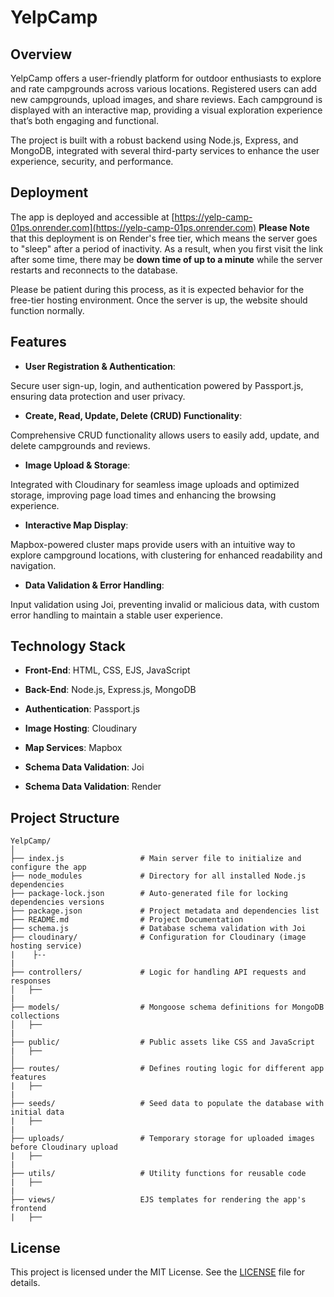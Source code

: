 # YelpCamp

## Overview

YelpCamp offers a user-friendly platform for outdoor enthusiasts to explore and rate campgrounds across various locations. Registered users can add new campgrounds, upload images, and share reviews. Each campground is displayed with an interactive map, providing a visual exploration experience that’s both engaging and functional.

The project is built with a robust backend using Node.js, Express, and MongoDB, integrated with several third-party services to enhance the user experience, security, and performance.

## Deployment

The app is deployed and accessible at [https://yelp-camp-01ps.onrender.com](https://yelp-camp-01ps.onrender.com) **Please Note** that this deployment is on Render's free tier, which means the server goes to "sleep" after a period of inactivity. As a result, when you first visit the link after some time, there may be **down time of up to a minute** while the server restarts and reconnects to the database.

Please be patient during this process, as it is expected behavior for the free-tier hosting environment. Once the server is up, the website should function normally.

## Features

- **User Registration & Authentication**:

Secure user sign-up, login, and authentication powered by Passport.js, ensuring data protection and user privacy.

- **Create, Read, Update, Delete (CRUD) Functionality**:

Comprehensive CRUD functionality allows users to easily add, update, and delete campgrounds and reviews.

- **Image Upload & Storage**:

Integrated with Cloudinary for seamless image uploads and optimized storage, improving page load times and enhancing the browsing experience.

- **Interactive Map Display**:

Mapbox-powered cluster maps provide users with an intuitive way to explore campground locations, with clustering for enhanced readability and navigation.

- **Data Validation & Error Handling**:

Input validation using Joi, preventing invalid or malicious data, with custom error handling to maintain a stable user experience.

## Technology Stack

- **Front-End**: HTML, CSS, EJS, JavaScript

- **Back-End**: Node.js, Express.js, MongoDB

- **Authentication**: Passport.js

- **Image Hosting**: Cloudinary

- **Map Services**: Mapbox

- **Schema Data Validation**: Joi

- **Schema Data Validation**: Render

## Project Structure

```plaintext
YelpCamp/
│
├── index.js                 # Main server file to initialize and configure the app
├── node_modules             # Directory for all installed Node.js dependencies
├── package-lock.json        # Auto-generated file for locking dependencies versions
├── package.json             # Project metadata and dependencies list
├── README.md                # Project Documentation
├── schema.js                # Database schema validation with Joi
├── cloudinary/              # Configuration for Cloudinary (image hosting service)
|    ├--
|
├── controllers/             # Logic for handling API requests and responses
│   ├──
|
├── models/                  # Mongoose schema definitions for MongoDB collections
│   ├──
|
├── public/                  # Public assets like CSS and JavaScript
|   ├──
│
├── routes/                  # Defines routing logic for different app features
|   ├──
|
├── seeds/                   # Seed data to populate the database with initial data
|   ├──
|
├── uploads/                 # Temporary storage for uploaded images before Cloudinary upload
|   ├──
|
├── utils/                   # Utility functions for reusable code
|   ├──
|
├── views/                   EJS templates for rendering the app's frontend
|   ├──

```

## License

This project is licensed under the MIT License. See the [LICENSE](LICENSE) file for details.
